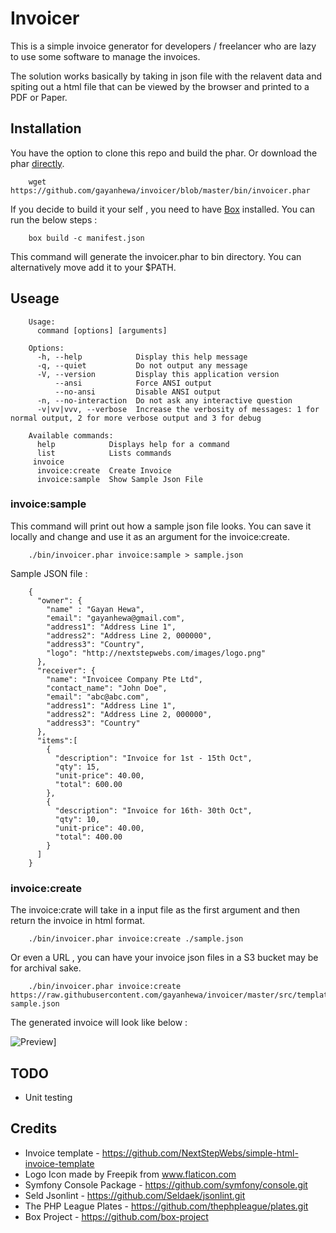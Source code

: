 # Invoicer

 This is a simple invoice generator for developers / freelancer who are lazy to use some software to manage the invoices.

 The solution works basically by taking in json file with the relavent data and spiting out a html file that can be viewed by the browser and printed to a PDF or Paper. 


## Installation

You have the option to clone this repo and build the phar. Or download the phar [directly](https://github.com/gayanhewa/invoicer/blob/master/bin/invoicer.phar).

	
		wget https://github.com/gayanhewa/invoicer/blob/master/bin/invoicer.phar



If you decide to build it your self , you need to have [Box](https://github.com/box-project/) installed. You can run the below steps :

	
		box build -c manifest.json
	

This command will generate the invoicer.phar to bin directory. You can alternatively move add it to your $PATH.


## Useage 

		Usage:
		  command [options] [arguments]

		Options:
		  -h, --help            Display this help message
		  -q, --quiet           Do not output any message
		  -V, --version         Display this application version
		      --ansi            Force ANSI output
		      --no-ansi         Disable ANSI output
		  -n, --no-interaction  Do not ask any interactive question
		  -v|vv|vvv, --verbose  Increase the verbosity of messages: 1 for normal output, 2 for more verbose output and 3 for debug

		Available commands:
		  help            Displays help for a command
		  list            Lists commands
		 invoice
		  invoice:create  Create Invoice
		  invoice:sample  Show Sample Json File

	

### invoice:sample 
	
This command will print out how a sample json file looks. You can save it locally and change and use it as an argument for the invoice:create.

	
		./bin/invoicer.phar invoice:sample > sample.json

	

Sample JSON file :

	
		{
		  "owner": {
		    "name" : "Gayan Hewa",
		    "email": "gayanhewa@gmail.com",
		    "address1": "Address Line 1",
		    "address2": "Address Line 2, 000000",
		    "address3": "Country",
		    "logo": "http://nextstepwebs.com/images/logo.png"
		  },
		  "receiver": {
		    "name": "Invoicee Company Pte Ltd",
		    "contact_name": "John Doe",
		    "email": "abc@abc.com",
		    "address1": "Address Line 1",
		    "address2": "Address Line 2, 000000",
		    "address3": "Country"
		  },
		  "items":[
		    {
		      "description": "Invoice for 1st - 15th Oct",
		      "qty": 15,
		      "unit-price": 40.00,
		      "total": 600.00
		    },
		    {
		      "description": "Invoice for 16th- 30th Oct",
		      "qty": 10,
		      "unit-price": 40.00,
		      "total": 400.00
		    }
		  ]
		}

	


### invoice:create

The invoice:crate will take in a input file as the first argument and then return the invoice in html format.

	
		./bin/invoicer.phar invoice:create ./sample.json

		
Or even a URL , you can have your invoice json files in a S3 bucket may be for archival sake.

	
		./bin/invoicer.phar invoice:create https://raw.githubusercontent.com/gayanhewa/invoicer/master/src/templates/invoice-sample.json

The generated invoice will look like below :

![Preview](http://www.gayanhewa.info/invoicer/asset/invoice.png)]	
		
## TODO 

 - Unit testing 

## Credits 

 - Invoice template - https://github.com/NextStepWebs/simple-html-invoice-template
 - Logo Icon made by Freepik from www.flaticon.com  
 - Symfony Console Package - https://github.com/symfony/console.git
 - Seld Jsonlint - https://github.com/Seldaek/jsonlint.git
 - The PHP League Plates - https://github.com/thephpleague/plates.git
 - Box Project - https://github.com/box-project
